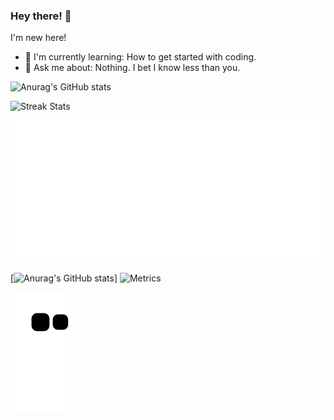 ### Hey there! 👋
I'm new here!
- 🌱 I'm currently learning: How to get started with coding.
- 💬 Ask me about: Nothing. I bet I know less than you.
<!--
**YanMaker/YanMaker** is a ✨ _special_ ✨ repository because its `README.md` (this file) appears on your GitHub profile.

Here are some ideas to get you started:

- 🔭 I’m currently working on ...
- 🌱 I’m currently learning ...
- 👯 I’m looking to collaborate on ...
- 🤔 I’m looking for help with ...
- 💬 Ask me about ...
- 📫 How to reach me: ...
- 😄 Pronouns: ...
- ⚡ Fun fact: ...
-->


![Anurag's GitHub stats](https://github-readme-stats.vercel.app/api?username=YanMaker&theme=algolia)

![Streak Stats](https://github-readme-streak-stats.herokuapp.com/?user=YanMaker&date_format=M%20j%5B%2C%20Y%5D&background=67A26E&currStreakNum=FFFFFF&sideNums=FFFFFF&sideLabels=FFFFFF&border=FFFFFF&dates=FFFFFF)

![Metrics](https://raw.githubusercontent.com/YanMaker/YanMaker/main/github-metrics.svg)

[![Anurag's GitHub stats](https://github-readme-stats.vercel.app/api?username=YanMaker&theme=algolia)]
![Metrics](https://metrics.lecoq.io/YanMaker?template=classic&base.header=0&base.activity=0&base.community=0&base.repositories=0&base.metadata=0&achievements=1&achievements.threshold=C&achievements.secrets=true&achievements.display=compact&achievements.limit=0&config.timezone=America%2FNew_York)

![snake](https://raw.githubusercontent.com/YanMaker/YanMaker/output/github-contribution-grid-snake.svg)
